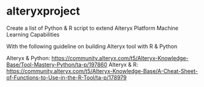 # alteryxproject

Create a list of Python & R script to extend Alteryx Platform Machine Learning Capabilities

With the following guideline on building Alteryx tool with R & Python

Alteryx & Python: https://community.alteryx.com/t5/Alteryx-Knowledge-Base/Tool-Mastery-Python/ta-p/197860
Alteryx & R: https://community.alteryx.com/t5/Alteryx-Knowledge-Base/A-Cheat-Sheet-of-Functions-to-Use-in-the-R-Tool/ta-p/178979


